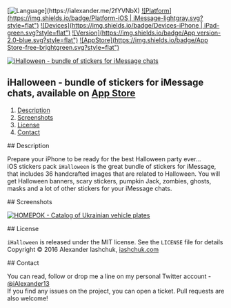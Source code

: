 [![Language](https://img.shields.io/badge/Swift-3.0-orange.svg?style=flat")](https://ialexander.me/2fYVNbX)
[![Platform](https://img.shields.io/badge/Platform-iOS | iMessage-lightgray.svg?style=flat")](https://ialexander.me/2fYVNbX)
[![Devices](https://img.shields.io/badge/Devices-iPhone | iPad-green.svg?style=flat")](https://ialexander.me/2fYVNbX)
[![Version](https://img.shields.io/badge/App version-2.0-blue.svg?style=flat")](https://ialexander.me/2fYVNbX)
[![AppStore](https://img.shields.io/badge/App Store-free-brightgreen.svg?style=flat")](https://ialexander.me/2e3ZYpi)

[![iHalloween - bundle of stickers for iMessage chats](https://raw.githubusercontent.com/iAlexander/Homepok/master/Header.jpg)](https://ialexander.me/2e3ZYpi)

## iHalloween - bundle of stickers for iMessage chats, available on <a href="https://ialexander.me/2e3ZYpi">App Store</a>
1. [Description](#description)
2. [Screenshots](#screenshots)
3. [License](#license)
4. [Contact](#contact)

##<a name="description"> Description </a>

Prepare your iPhone to be ready for the best Halloween party ever...  
iOS stickers pack ```iHalloween``` is the great bundle of stickers for iMessage, that includes 36 handcrafted images that are related to Halloween. You will get Halloween banners, scary stickers, pumpkin Jack, zombies, ghosts, masks and a lot of other stickers for your iMessage chats.

##<a name="screenshots"> Screenshots </a>

[![HOMEPOK - Catalog of Ukrainian vehicle plates](https://raw.githubusercontent.com/iAlexander/Homepok/master/Screenshots.jpg)](https://ialexander.me/2e3Zxeh)

##<a name="license"> License </a>

```iHalloween``` is released under the MIT license. See the ```LICENSE``` file for details  
Copyright © 2016 Alexander Iashchuk, <a href="https://iashchuk.com">iashchuk.com</a>

##<a name="contact"> Contact </a>

You can read, follow or drop me a line on my personal Twitter account - [@iAlexander13](https://twitter.com/iAlexander13)  
If you find any issues on the project, you can open a ticket. Pull requests are also welcome!

